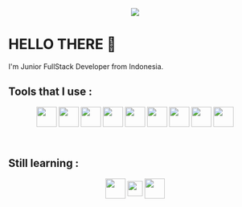 <p align="center">
    <!-- <img src="https://nextshark.com/wp-content/uploads/2018/01/005.gif"> -->
    <img src="https://i.pinimg.com/originals/bd/56/5d/bd565dcc0a556add0b0a0ed6b26d686e.gif">
</p>

# HELLO THERE :wave:
<p>
    I'm Junior FullStack Developer from Indonesia.
</p>

## Tools that I use :
<p align="center">
    <img height="40px" align="center" src="https://upload.wikimedia.org/wikipedia/commons/5/51/Windows_Terminal_logo.svg">
    <img height="40px" align="center" src="https://upload.wikimedia.org/wikipedia/commons/3/3f/Git_icon.svg">
    <img height="40px" align="center" src="https://upload.wikimedia.org/wikipedia/commons/9/9f/Vimlogo.svg">
    <img height="40px" align="center" src="https://upload.wikimedia.org/wikipedia/commons/9/9a/Visual_Studio_Code_1.35_icon.svg">
    <img height="40px" align="center" src="https://upload.wikimedia.org/wikipedia/commons/1/18/ISO_C%2B%2B_Logo.svg">
    <img height="40px" align="center" src="https://upload.wikimedia.org/wikipedia/commons/6/61/HTML5_logo_and_wordmark.svg">
    <img height="40px" align="center" src="https://upload.wikimedia.org/wikipedia/commons/d/d5/CSS3_logo_and_wordmark.svg">
    <img height="40px" align="center" src="https://upload.wikimedia.org/wikipedia/commons/9/99/Unofficial_JavaScript_logo_2.svg">
    <img height="40px" align="center" src="https://upload.wikimedia.org/wikipedia/commons/2/27/PHP-logo.svg">
</p>

<br>

## Still learning :
<p align="center">
    <img height="40px" align="center" src="https://upload.wikimedia.org/wikipedia/commons/9/9a/Laravel.svg">
    <img height="30px" align="center" src="https://upload.wikimedia.org/wikipedia/commons/7/70/Font_Awesome_5_brands_node-js.svg" background-color= "#24d41e">
    <img height="40px" align="center" src="https://upload.wikimedia.org/wikipedia/commons/a/a7/React-icon.svg">
</p>

<!-- <img height="30px" align="center" src=""> -->
